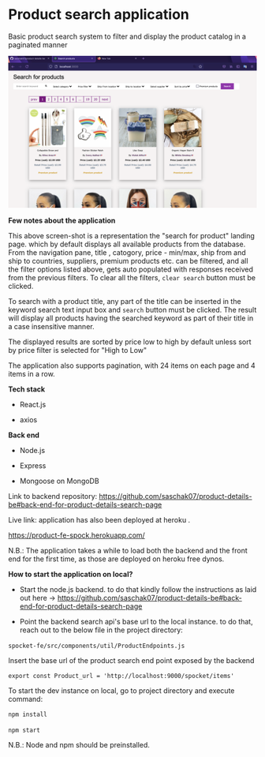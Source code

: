 # Product search application

Basic product search system to filter and display the product catalog in a paginated manner

![searchPage](https://github.com/saschak07/image-store/blob/main/Screenshot%202021-06-20%20at%208.32.50%20PM.png)

**Few notes about the application**

This above screen-shot is a representation the "search for product" landing page. which by default displays all available products from the database. 
From the navigation pane, title , catogory, price - min/max, ship from and ship to countries, suppliers, premium products etc. can be filtered, and all the filter options listed above, gets auto populated with responses received from the previous filters. To clear all the filters, `clear search` button must be clicked.

To search with a product title, any part of the title can be inserted in the keyword search text input box and `search` button must be clicked. The result will display all products having the searched keyword as part of their title in a case insensitive manner.

The displayed results are sorted by price low to high by default unless sort by price filter is selected for "High to Low"

The application also supports pagination, with 24 items on each page and 4 items in a row.

**Tech stack**

* React.js

* axios

**Back end**

* Node.js

* Express

* Mongoose on MongoDB

Link to backend repository: https://github.com/saschak07/product-details-be#back-end-for-product-details-search-page

Live link: application has also been deployed at heroku .

https://product-fe-spock.herokuapp.com/

N.B.: The application takes a while to load both the backend and the front end for the first time, as those are deployed on heroku free dynos.

**How to start the application on local?**

* Start the node.js backend. to do that kindly follow the instructions as laid out here -> https://github.com/saschak07/product-details-be#back-end-for-product-details-search-page

* Point the backend search api's base url to the local instance. to do that, reach out to the below file in the project directory:

`spocket-fe/src/components/util/ProductEndpoints.js`

Insert the base url of the product search end point exposed by the backend 

```
export const Product_url = 'http://localhost:9000/spocket/items'

```

To start the dev instance on local, go to project directory and execute command:

```
npm install

npm start

```
N.B.: Node and npm should be preinstalled.


